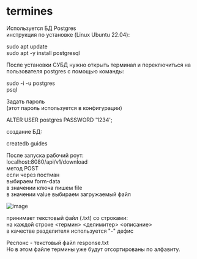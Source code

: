 # termines
Используется БД Postgres  
инструкция по установке (Linux Ubuntu 22.04):  
  
sudo apt update  
sudo apt -y install postgresql  
  
После установки СУБД нужно открыть терминал и переключиться на пользователя postgres с помощью команды:  
  
sudo -i -u postgres  
psql  
  
Задать пароль  
(этот пароль используется в конфигурации)  
  
ALTER USER postgres PASSWORD '1234';  

создание БД:  

createdb guides  

После запуска рабочий роут:  
localhost:8080/api/v1/download  
метод POST  
если через постман  
выбираем form-data  
в значении ключа пишем file  
в значении value выбираем загружаемый файл  
  
![image](https://github.com/MikhailPigolkin/termines/assets/36242761/eace9488-4b75-4893-b2bd-ab447e90d7be)


принимает текстовый файл (.txt) со строками:  
на каждой строке <термин> <делимитер> <описание>  
в качестве разделителя используется "-" дефис  
  
Респонс - текстовый файл response.txt  
Но в этом файле термины уже будут отсортированы по алфавиту.  
